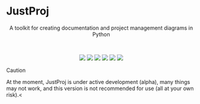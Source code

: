 # JustProj

<p align="center">A toolkit for creating documentation and project management diagrams in Python</p>
<br>
<p align="center">
	<img src="https://img.shields.io/github/languages/top/alexeev-prog/JustProj?style=for-the-badge">
	<img src="https://img.shields.io/github/languages/count/alexeev-prog/JustProj?style=for-the-badge">
	<img src="https://img.shields.io/github/license/alexeev-prog/JustProj?style=for-the-badge">
	<img src="https://img.shields.io/github/stars/alexeev-prog/JustProj?style=for-the-badge">
	<img src="https://img.shields.io/github/issues/alexeev-prog/JustProj?style=for-the-badge">
	<img src="https://img.shields.io/github/last-commit/alexeev-prog/JustProj?style=for-the-badge">
</p>

> [!CAUTION]
> At the moment, JustProj is under active development (alpha), many things may not work, and this version is not recommended for use (all at your own risk).<
